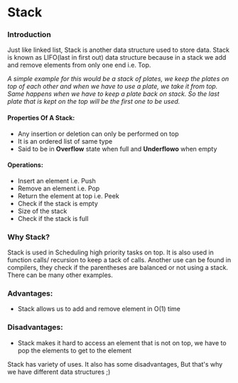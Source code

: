 # Stack 
### Introduction

Just like linked list, Stack is another data structure used to store data. Stack is known as
LIFO(last in first out) data structure because in a stack we add and remove elements from only
one end i.e. Top. 

*A simple example for this would be a stack of plates, we keep the plates on
top of each other and when we have to use a plate, we take it from top. Same happens when we 
have to keep a plate back on stack. So the last plate that is kept on the top will be the first
one to be used.*

#### Properties Of A Stack:
* Any insertion or deletion can only be performed on top
* It is an ordered list of same type
* Said to be in **Overflow** state when full and **Underflowo** when empty

#### Operations:
* Insert an element i.e. Push
* Remove an element i.e. Pop
* Return the element at top i.e. Peek
* Check if the stack is empty
* Size of the stack
* Check if the stack is full

### Why Stack?
Stack is used in Scheduling high priority tasks on top. It is also used in function calls/
recursion to keep a tack of calls. Another use can be found in compilers, they check if the
parentheses are balanced or not using a stack. There can be many other examples.

### Advantages:
* Stack allows us to add and remove element in O(1) time

### Disadvantages:
* Stack makes it hard to access an element that is not on top, we have to pop the elements to get to the element

Stack has variety of uses. It also has some disadvantages, But that's why we have different data structures ;)